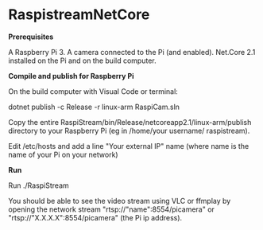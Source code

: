 # RaspistreamNetCore

 

**Prerequisites**

A Raspberry Pi 3.
A camera connected to the Pi (and enabled).
Net.Core 2.1 installed on the Pi and on the build computer.

**Compile and publish for Raspberry Pi**

On the build computer with Visual Code or terminal:

dotnet publish -c Release -r linux-arm RaspiCam.sln

 

Copy the entire RaspiStream/bin/Release/netcoreapp2.1/linux-arm/publish directory to your Raspberry Pi (eg in /home/your username/ raspistream).

Edit /etc/hosts and add a line "Your external IP" name (where name is the name of your Pi on your network)

**Run**

Run ./RaspiStream

 
You should be able to see the video stream using VLC or ffmplay by opening the network stream "rtsp://"name":8554/picamera" or "rtsp://"X.X.X.X":8554/picamera" (the Pi ip address).
